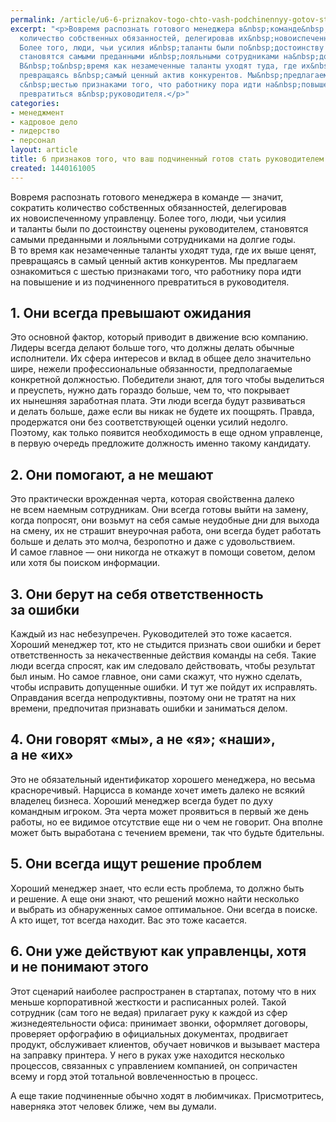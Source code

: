 ```yaml
---
permalink: /article/u6-6-priznakov-togo-chto-vash-podchinennyy-gotov-stat-rukovoditelem
excerpt: "<p>Вовремя распознать готового менеджера в&nbsp;команде&nbsp;— значит, сократить
  количество собственных обязанностей, делегировав их&nbsp;новоиспеченному управленцу.
  Более того, люди, чьи усилия и&nbsp;таланты были по&nbsp;достоинству оценены руководителем,
  становятся самыми преданными и&nbsp;лояльными сотрудниками на&nbsp;долгие годы.
  В&nbsp;то&nbsp;время как незамеченные таланты уходят туда, где их&nbsp;выше ценят,
  превращаясь в&nbsp;самый ценный актив конкурентов. Мы&nbsp;предлагаем ознакомиться
  с&nbsp;шестью признаками того, что работнику пора идти на&nbsp;повышение и&nbsp;из&nbsp;подчиненного
  превратиться в&nbsp;руководителя.</p>"
categories:
- менеджмент
- кадровое дело
- лидерство
- персонал
layout: article
title: 6 признаков того, что ваш подчиненный готов стать руководителем
created: 1440161005
---
```

Вовремя распознать готового менеджера в команде — значит, сократить количество собственных обязанностей, делегировав их новоиспеченному управленцу. Более того, люди, чьи усилия и таланты были по достоинству оценены руководителем, становятся самыми преданными и лояльными сотрудниками на долгие годы. В то время как незамеченные таланты уходят туда, где их выше ценят, превращаясь в самый ценный актив конкурентов. Мы предлагаем ознакомиться с шестью признаками того, что работнику пора идти на повышение и из подчиненного превратиться в руководителя.

## 1. Они всегда превышают ожидания ##

Это основной фактор, который приводит в движение всю компанию. Лидеры всегда делают больше того, что должны делать обычные исполнители. Их сфера интересов и вклад в общее дело значительно шире, нежели профессиональные обязанности, предполагаемые конкретной должностью. Победители знают, для того чтобы выделиться и преуспеть, нужно дать гораздо больше, чем то, что покрывает их нынешняя заработная плата. Эти люди всегда будут развиваться и делать больше, даже если вы никак не будете их поощрять. Правда, продержатся они без соответствующей оценки усилий недолго. Поэтому, как только появится необходимость в еще одном управленце, в первую очередь предложите должность именно такому кандидату.

## 2. Они помогают, а не мешают ##

Это практически врожденная черта, которая свойственна далеко не всем наемным сотрудникам. Они всегда готовы выйти на замену, когда попросят, они возьмут на себя самые неудобные дни для выхода на смену, их не страшит внеурочная работа, они всегда будет работать больше и делать это молча, безропотно и даже с удовольствием. И самое главное — они никогда не откажут в помощи советом, делом или хотя бы поиском информации.

## 3. Они берут на себя ответственность за ошибки ##

Каждый из нас небезупречен. Руководителей это тоже касается. Хороший менеджер тот, кто не стыдится признать свои ошибки и берет ответственность за некачественные действия команды на себя. Такие люди всегда спросят, как им следовало действовать, чтобы результат был иным. Но самое главное, они сами скажут, что нужно сделать, чтобы исправить допущенные ошибки. И тут же пойдут их исправлять. Оправдания всегда непродуктивны, поэтому они не тратят на них времени, предпочитая признавать ошибки и заниматься делом.

## 4. Они говорят «мы», а не «я»; «наши», а не «их» ##

Это не обязательный идентификатор хорошего менеджера, но весьма красноречивый. Нарцисса в команде хочет иметь далеко не всякий владелец бизнеса. Хороший менеджер всегда будет по духу командным игроком. Эта черта может проявиться в первый же день работы, но ее видимое отсутствие еще ни о чем не говорит. Она вполне может быть выработана с течением времени, так что будьте бдительны.

## 5. Они всегда ищут решение проблем ##

Хороший менеджер знает, что если есть проблема, то должно быть и решение. А еще они знают, что решений можно найти несколько и выбрать из обнаруженных самое оптимальное. Они всегда в поиске. А кто ищет, тот всегда находит. Вас это тоже касается.

## 6. Они уже действуют как управленцы, хотя и не понимают этого ##

Этот сценарий наиболее распространен в стартапах, потому что в них меньше корпоративной жесткости и расписанных ролей. Такой сотрудник (сам того не ведая) прилагает руку к каждой из сфер жизнедеятельности офиса: принимает звонки, оформляет договоры, проверяет орфографию в официальных документах, продвигает продукт, обслуживает клиентов, обучает новичков и вызывает мастера на заправку принтера. У него в руках уже находится несколько процессов, связанных с управлением компанией, он сопричастен всему и горд этой тотальной вовлеченностью в процесс.

А еще такие подчиненные обычно ходят в любимчиках. Присмотритесь, наверняка этот человек ближе, чем вы думали.
